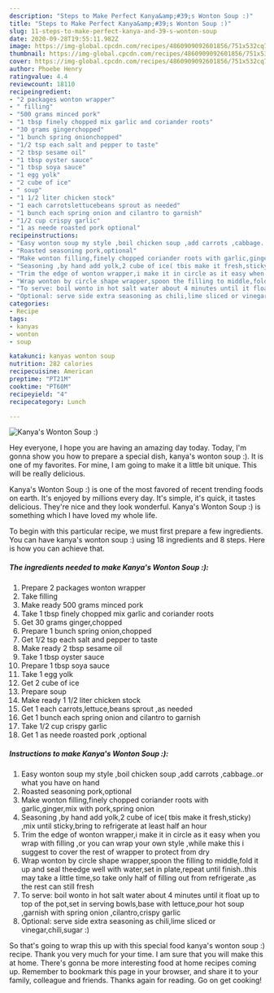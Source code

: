 ```yaml
---
description: "Steps to Make Perfect Kanya&amp;#39;s Wonton Soup :)"
title: "Steps to Make Perfect Kanya&amp;#39;s Wonton Soup :)"
slug: 11-steps-to-make-perfect-kanya-and-39-s-wonton-soup
date: 2020-09-28T19:55:11.982Z
image: https://img-global.cpcdn.com/recipes/4860909092601856/751x532cq70/kanyas-wonton-soup-recipe-main-photo.jpg
thumbnail: https://img-global.cpcdn.com/recipes/4860909092601856/751x532cq70/kanyas-wonton-soup-recipe-main-photo.jpg
cover: https://img-global.cpcdn.com/recipes/4860909092601856/751x532cq70/kanyas-wonton-soup-recipe-main-photo.jpg
author: Phoebe Henry
ratingvalue: 4.4
reviewcount: 18110
recipeingredient:
- "2 packages wonton wrapper"
- " filling"
- "500 grams minced pork"
- "1 tbsp finely chopped mix garlic and coriander roots"
- "30 grams gingerchopped"
- "1 bunch spring onionchopped"
- "1/2 tsp each salt and pepper to taste"
- "2 tbsp sesame oil"
- "1 tbsp oyster sauce"
- "1 tbsp soya sauce"
- "1 egg yolk"
- "2 cube of ice"
- " soup"
- "1 1/2 liter chicken stock"
- "1 each carrotslettucebeans sprout as needed"
- "1 bunch each spring onion and cilantro to garnish"
- "1/2 cup crispy garlic"
- "1 as neede roasted pork optional"
recipeinstructions:
- "Easy wonton soup my style ,boil chicken soup ,add carrots ,cabbage..or what you have on hand"
- "Roasted seasoning pork,optional"
- "Make wonton filling,finely chopped coriander roots with garlic,ginger,mix with pork,spring onion"
- "Seasoning ,by hand add yolk,2 cube of ice( tbis make it fresh,sticky) ,mix until sticky,bring to refrigerate at least half an hour"
- "Trim the edge of wonton wrapper,i make it in circle as it easy when you wrap with filling ,or you can wrap your own style ,while make this i suggest to cover the rest of wrapper to protect from dry"
- "Wrap wonton by circle shape wrapper,spoon the filling to middle,fold it up and seal theedge well with water,set in plate,repeat until finish..this may take a little time,so take only half of filling out from refrigerate ,as the rest can still fresh"
- "To serve: boil wonto in hot salt water about 4 minutes until it float up to top of the pot,set in serving bowls,base with lettuce,pour hot soup ,garnish with spring onion ,cilantro,crispy garlic"
- "Optional: serve side extra seasoning as chili,lime sliced or vinegar,chili,sugar :)"
categories:
- Recipe
tags:
- kanyas
- wonton
- soup

katakunci: kanyas wonton soup 
nutrition: 282 calories
recipecuisine: American
preptime: "PT21M"
cooktime: "PT60M"
recipeyield: "4"
recipecategory: Lunch

---
```



![Kanya&#39;s Wonton Soup :)](https://img-global.cpcdn.com/recipes/4860909092601856/751x532cq70/kanyas-wonton-soup-recipe-main-photo.jpg)

Hey everyone, I hope you are having an amazing day today. Today, I'm gonna show you how to prepare a special dish, kanya&#39;s wonton soup :). It is one of my favorites. For mine, I am going to make it a little bit unique. This will be really delicious.

Kanya&#39;s Wonton Soup :) is one of the most favored of recent trending foods on earth. It's enjoyed by millions every day. It's simple, it's quick, it tastes delicious. They're nice and they look wonderful. Kanya&#39;s Wonton Soup :) is something which I have loved my whole life.




To begin with this particular recipe, we must first prepare a few ingredients. You can have kanya&#39;s wonton soup :) using 18 ingredients and 8 steps. Here is how you can achieve that.

<!--inarticleads1-->

##### The ingredients needed to make Kanya&#39;s Wonton Soup :):

1. Prepare 2 packages wonton wrapper
1. Take  filling
1. Make ready 500 grams minced pork
1. Take 1 tbsp finely chopped mix garlic and coriander roots
1. Get 30 grams ginger,chopped
1. Prepare 1 bunch spring onion,chopped
1. Get 1/2 tsp each salt and pepper to taste
1. Make ready 2 tbsp sesame oil
1. Take 1 tbsp oyster sauce
1. Prepare 1 tbsp soya sauce
1. Take 1 egg yolk
1. Get 2 cube of ice
1. Prepare  soup
1. Make ready 1 1/2 liter chicken stock
1. Get 1 each carrots,lettuce,beans sprout ,as needed
1. Get 1 bunch each spring onion and cilantro to garnish
1. Take 1/2 cup crispy garlic
1. Get 1 as neede roasted pork ,optional




<!--inarticleads2-->

##### Instructions to make Kanya&#39;s Wonton Soup :):

1. Easy wonton soup my style ,boil chicken soup ,add carrots ,cabbage..or what you have on hand
1. Roasted seasoning pork,optional
1. Make wonton filling,finely chopped coriander roots with garlic,ginger,mix with pork,spring onion
1. Seasoning ,by hand add yolk,2 cube of ice( tbis make it fresh,sticky) ,mix until sticky,bring to refrigerate at least half an hour
1. Trim the edge of wonton wrapper,i make it in circle as it easy when you wrap with filling ,or you can wrap your own style ,while make this i suggest to cover the rest of wrapper to protect from dry
1. Wrap wonton by circle shape wrapper,spoon the filling to middle,fold it up and seal theedge well with water,set in plate,repeat until finish..this may take a little time,so take only half of filling out from refrigerate ,as the rest can still fresh
1. To serve: boil wonto in hot salt water about 4 minutes until it float up to top of the pot,set in serving bowls,base with lettuce,pour hot soup ,garnish with spring onion ,cilantro,crispy garlic
1. Optional: serve side extra seasoning as chili,lime sliced or vinegar,chili,sugar :)




So that's going to wrap this up with this special food kanya&#39;s wonton soup :) recipe. Thank you very much for your time. I am sure that you will make this at home. There's gonna be more interesting food at home recipes coming up. Remember to bookmark this page in your browser, and share it to your family, colleague and friends. Thanks again for reading. Go on get cooking!
